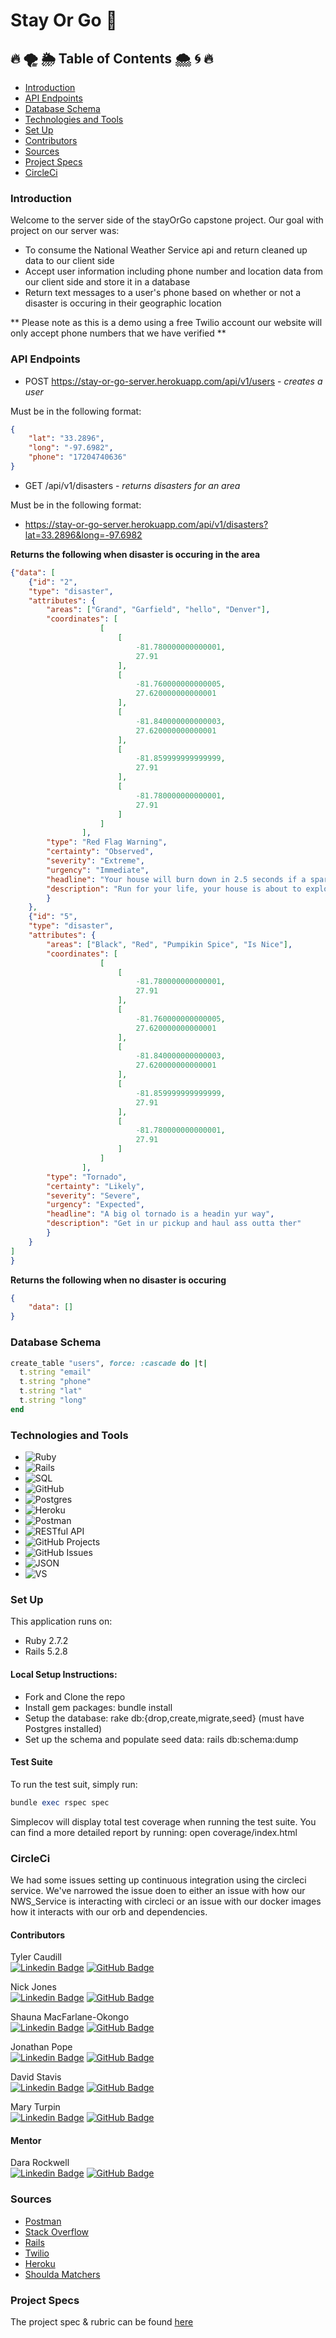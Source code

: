 # Stay Or Go 🚩
## 🔥 🌪 🌦 Table of Contents 🌨 🌀 🔥
* [Introduction](#Introduction)
* [API Endpoints](#API-Endpoints)
* [Database Schema](#Database-Schema)
* [Technologies and Tools](#Technologies-and-Tools)
* [Set Up](#Set-Up)
* [Contributors](#Contributors)
* [Sources](#Sources)
* [Project Specs](#Project-Specs)
* [CircleCi](#CircleCi)

### Introduction
Welcome to the server side of the stayOrGo capstone project. Our goal with project on our server was:
- To consume the National Weather Service api and return cleaned up data to our client side
- Accept user information including phone number and location data from our client side and store it in a database
- Return text messages to a user's phone based on whether or not a disaster is occuring in their geographic location

** Please note as this is a demo using a free Twilio account our website will only accept phone numbers that we have verified **

### API Endpoints
* POST https://stay-or-go-server.herokuapp.com/api/v1/users - *creates a user*

Must be in the following format:
```JSON
{
    "lat": "33.2896",
    "long": "-97.6982",
    "phone": "17204740636"
}
```

* GET /api/v1/disasters - *returns disasters for an area*

Must be in the following format:
* https://stay-or-go-server.herokuapp.com/api/v1/disasters?lat=33.2896&long=-97.6982

**Returns the following when disaster is occuring in the area**
```JSON
{"data": [
    {"id": "2",
    "type": "disaster",
    "attributes": {
        "areas": ["Grand", "Garfield", "hello", "Denver"],
        "coordinates": [
                    [
                        [
                            -81.780000000000001,
                            27.91
                        ],
                        [
                            -81.760000000000005,
                            27.620000000000001
                        ],
                        [
                            -81.840000000000003,
                            27.620000000000001
                        ],
                        [
                            -81.859999999999999,
                            27.91
                        ],
                        [
                            -81.780000000000001,
                            27.91
                        ]
                    ]
                ],
        "type": "Red Flag Warning",
        "certainty": "Observed",
        "severity": "Extreme",
        "urgency": "Immediate",
        "headline": "Your house will burn down in 2.5 seconds if a spark happens to ignite something",
        "description": "Run for your life, your house is about to explode and melt simoultaneously. No need to save your cats, they don't have souls anyways."
        }
    },
    {"id": "5",
    "type": "disaster",
    "attributes": {
        "areas": ["Black", "Red", "Pumpikin Spice", "Is Nice"],
        "coordinates": [
                    [
                        [
                            -81.780000000000001,
                            27.91
                        ],
                        [
                            -81.760000000000005,
                            27.620000000000001
                        ],
                        [
                            -81.840000000000003,
                            27.620000000000001
                        ],
                        [
                            -81.859999999999999,
                            27.91
                        ],
                        [
                            -81.780000000000001,
                            27.91
                        ]
                    ]
                ],
        "type": "Tornado",
        "certainty": "Likely",
        "severity": "Severe",
        "urgency": "Expected",
        "headline": "A big ol tornado is a headin yur way",
        "description": "Get in ur pickup and haul ass outta ther"
        }
    }
]
}
```
**Returns the following when no disaster is occuring**
```JSON
{
    "data": []
}
```

### Database Schema
```Ruby
create_table "users", force: :cascade do |t|
  t.string "email"
  t.string "phone"
  t.string "lat"
  t.string "long"
end
```

### Technologies and Tools
* ![Ruby](https://img.shields.io/badge/Ruby-CC342D?style=for-the-badge&logo=ruby&logoColor=white)
* ![Rails](https://img.shields.io/badge/Ruby_on_Rails-CC0000?style=for-the-badge&logo=ruby-on-rails&logoColor=white)
* ![SQL](https://img.shields.io/badge/GIT-E44C30?style=for-the-badge&logo=git&logoColor=white)
* ![GitHub](https://img.shields.io/badge/GitHub-100000?style=for-the-badge&logo=github&logoColor=white)
* ![Postgres](https://img.shields.io/badge/PostgreSQL-316192?style=for-the-badge&logo=postgresql&logoColor=white)
* ![Heroku](https://img.shields.io/badge/Heroku-430098?style=for-the-badge&logo=heroku&logoColor=white)
* ![Postman](https://img.shields.io/badge/Postman-FF6C37?style=for-the-badge&logo=Postman&logoColor=white)
* ![RESTful API](https://img.shields.io/badge/RESTful%20API-%E2%8E%94-brightgreen)
* ![GitHub Projects](https://img.shields.io/badge/GitHub-100000?style=for-the-badge&logo=github&logoColor=white)
* ![GitHub Issues](https://img.shields.io/badge/GitHub%20Projects-%F0%9F%92%BB-lightgrey)
* ![JSON](https://img.shields.io/badge/json-5E5C5C?style=for-the-badge&logo=json&logoColor=white)
* ![VS](https://img.shields.io/badge/Visual_Studio_Code-0078D4?style=for-the-badge&logo=visual%20studio%20code&logoColor=white)

### Set Up

This application runs on:
* Ruby 2.7.2
* Rails 5.2.8

#### Local Setup Instructions:
* Fork and Clone the repo
* Install gem packages: bundle install
* Setup the database: rake db:{drop,create,migrate,seed} (must have Postgres installed)
* Set up the schema and populate seed data: rails db:schema:dump

#### Test Suite

To run the test suit, simply run:
```Ruby
bundle exec rspec spec
```

Simplecov will display total test coverage when running the test suite. You can find a more detailed report by running:  open coverage/index.html

### CircleCi
We had some issues setting up continuous integration using the circleci service. We've narrowed the issue doen to either an issue with how our NWS_Service is interacting with circleci or an issue with our docker images how it interacts with our orb and dependencies. 

#### Contributors
Tyler Caudill  
[![Linkedin Badge](https://img.shields.io/badge/-LinkedIn-blue?style=flat&logo=Linkedin&logoColor=white)](https://www.linkedin.com/in/tyler-caudill-75885b240/)  [![GitHub Badge](https://img.shields.io/badge/GitHub-100000?style=for-the-badge&logo=github&logoColor=white)](https://github.com/TeeCaud)

 Nick Jones   
 [![Linkedin Badge](https://img.shields.io/badge/-LinkedIn-blue?style=flat&logo=Linkedin&logoColor=white)](https://www.linkedin.com/in/nickolas-jones-523b66b7/)  [![GitHub Badge](https://img.shields.io/badge/GitHub-100000?style=for-the-badge&logo=github&logoColor=white)](https://github.com/nlj77)

 Shauna MacFarlane-Okongo    
  [![Linkedin Badge](https://img.shields.io/badge/-LinkedIn-blue?style=flat&logo=Linkedin&logoColor=white)](https://www.linkedin.com/in/shauna-macfarlane-okongo/)  [![GitHub Badge](https://img.shields.io/badge/GitHub-100000?style=for-the-badge&logo=github&logoColor=white)](https://github.com/DrSLMac)

Jonathan Pope    
 [![Linkedin Badge](https://img.shields.io/badge/-LinkedIn-blue?style=flat&logo=Linkedin&logoColor=white)](https://www.linkedin.com/in/jonathan-m-pope/)  [![GitHub Badge](https://img.shields.io/badge/GitHub-100000?style=for-the-badge&logo=github&logoColor=white)](https://github.com/jonathanmpope)

David Stavis    
 [![Linkedin Badge](https://img.shields.io/badge/-LinkedIn-blue?style=flat&logo=Linkedin&logoColor=white)](https://www.linkedin.com/in/dstavis/)  [![GitHub Badge](https://img.shields.io/badge/GitHub-100000?style=for-the-badge&logo=github&logoColor=white)](https://github.com/dstavis)

Mary Turpin    
 [![Linkedin Badge](https://img.shields.io/badge/-LinkedIn-blue?style=flat&logo=Linkedin&logoColor=white)](https://www.linkedin.com/in/mary-turpin-434140150/)  [![GitHub Badge](https://img.shields.io/badge/GitHub-100000?style=for-the-badge&logo=github&logoColor=white)](https://github.com/MaryT573)

#### Mentor
Dara Rockwell    
 [![Linkedin Badge](https://img.shields.io/badge/-LinkedIn-blue?style=flat&logo=Linkedin&logoColor=white)](https://www.linkedin.com/in/dcrockwell/)  [![GitHub Badge](https://img.shields.io/badge/GitHub-100000?style=for-the-badge&logo=github&logoColor=white)](https://github.com/dara-rockwell)


### Sources
* [Postman](https://learning.postman.com/docs/getting-started/introduction/)
* [Stack Overflow](https://stackoverflow.com/)
* [Rails](https://guides.rubyonrails.org/v5.0/active_job_basics.html)
* [Twilio](https://www.twilio.com/docs)
* [Heroku](https://devcenter.heroku.com)
* [Shoulda Matchers](https://github.com/thoughtbot/shoulda-matchers)

### Project Specs
The project spec & rubric can be found [here](https://mod4.turing.edu/projects/capstone/)
